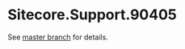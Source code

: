 # Sitecore.Support.90405

See [master branch](https://github.com/sitecoresupport/Sitecore.Support.90405) for details.